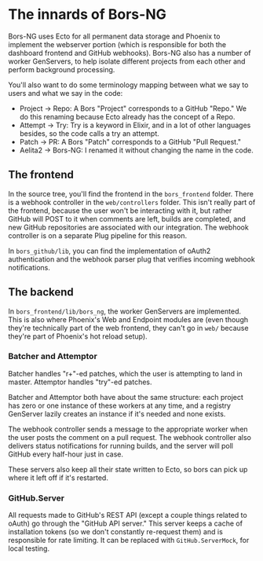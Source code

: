 The innards of Bors-NG
======================

Bors-NG uses Ecto for all permanent data storage
and Phoenix to implement the webserver portion
(which is responsible for both the dashboard frontend and GitHub webhooks).
Bors-NG also has a number of worker GenServers,
to help isolate different projects from each other and perform background processing.

You'll also want to do some terminology mapping between what we say to users and what we say in the code:

  * Project → Repo: A Bors "Project" corresponds to a GitHub "Repo."
                    We do this renaming because Ecto already has the concept of a Repo.
  * Attempt → Try: Try is a keyword in Elixir, and in a lot of other languages besides,
                   so the code calls a try an attempt.
  * Patch → PR: A Bors "Patch" corresponds to a GitHub "Pull Request."
  * Aelita2 → Bors-NG: I renamed it without changing the name in the code.

<!---->

The frontend
------------

In the source tree, you'll find the frontend in the `bors_frontend` folder.
There is a webhook controller in the `web/controllers` folder.
This isn't really part of the frontend, because the user won't be interacting with it,
but rather GitHub will POST to it when comments are left, builds are completed,
and new GitHub repositories are associated with our integration.
The webhook controller is on a separate Plug pipeline for this reason.

In `bors_github/lib`, you can find the implementation of oAuth2 authentication
and the webhook parser plug that verifies incoming webhook notifications.


The backend
-----------

In `bors_frontend/lib/bors_ng`, the worker GenServers are implemented.
This is also where Phoenix's Web and Endpoint modules are
(even though they're technically part of the web frontend, they can't go in
`web/` because they're part of Phoenix's hot reload setup).

### Batcher and Attemptor

Batcher handles "r+"-ed patches, which the user is attempting to land in master.
Attemptor handles "try"-ed patches.

Batcher and Attemptor both have about the same structure:
each project has zero or one instance of these workers at any time,
and a registry GenServer lazily creates an instance if it's needed and none exists.

The webhook controller sends a message to the appropriate worker when the user
posts the comment on a pull request.
The webhook controller also delivers status notifications for running builds,
and the server will poll GitHub every half-hour just in case.

These servers also keep all their state written to Ecto,
so bors can pick up where it left off if it's restarted.

### GitHub.Server

All requests made to GitHub's REST API
(except a couple things related to oAuth) go through the "GitHub API server."
This server keeps a cache of installation tokens
(so we don't constantly re-request them) and is responsible for rate limiting.
It can be replaced with `GitHub.ServerMock`, for local testing.
